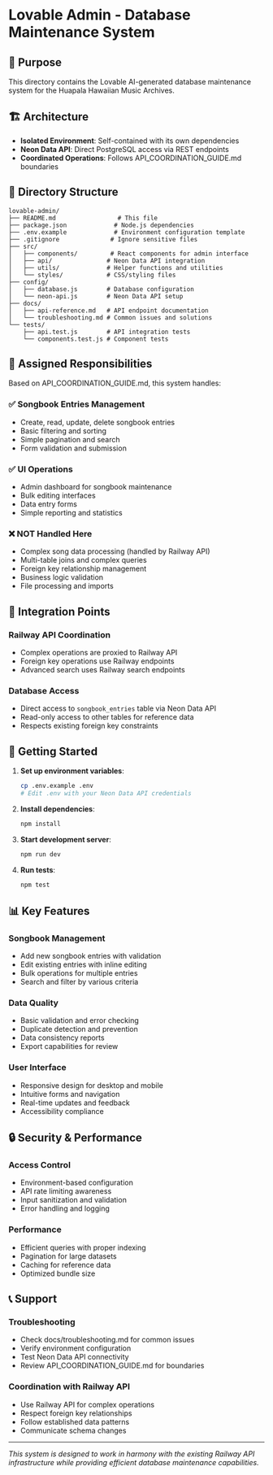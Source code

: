 # Lovable Admin - Database Maintenance System

## 🎯 Purpose
This directory contains the Lovable AI-generated database maintenance system for the Huapala Hawaiian Music Archives.

## 🏗️ Architecture
- **Isolated Environment**: Self-contained with its own dependencies
- **Neon Data API**: Direct PostgreSQL access via REST endpoints
- **Coordinated Operations**: Follows API_COORDINATION_GUIDE.md boundaries

## 📁 Directory Structure
```
lovable-admin/
├── README.md                 # This file
├── package.json             # Node.js dependencies
├── .env.example             # Environment configuration template
├── .gitignore              # Ignore sensitive files
├── src/
│   ├── components/         # React components for admin interface
│   ├── api/               # Neon Data API integration
│   ├── utils/             # Helper functions and utilities
│   └── styles/            # CSS/styling files
├── config/
│   ├── database.js        # Database configuration
│   └── neon-api.js        # Neon Data API setup
├── docs/
│   ├── api-reference.md   # API endpoint documentation
│   └── troubleshooting.md # Common issues and solutions
└── tests/
    ├── api.test.js        # API integration tests
    └── components.test.js # Component tests
```

## 🎯 Assigned Responsibilities
Based on API_COORDINATION_GUIDE.md, this system handles:

### ✅ Songbook Entries Management
- Create, read, update, delete songbook entries
- Basic filtering and sorting
- Simple pagination and search
- Form validation and submission

### ✅ UI Operations
- Admin dashboard for songbook maintenance
- Bulk editing interfaces
- Data entry forms
- Simple reporting and statistics

### ❌ NOT Handled Here
- Complex song data processing (handled by Railway API)
- Multi-table joins and complex queries
- Foreign key relationship management
- Business logic validation
- File processing and imports

## 🔗 Integration Points

### Railway API Coordination
- Complex operations are proxied to Railway API
- Foreign key operations use Railway endpoints
- Advanced search uses Railway search endpoints

### Database Access
- Direct access to `songbook_entries` table via Neon Data API
- Read-only access to other tables for reference data
- Respects existing foreign key constraints

## 🚀 Getting Started

1. **Set up environment variables**:
   ```bash
   cp .env.example .env
   # Edit .env with your Neon Data API credentials
   ```

2. **Install dependencies**:
   ```bash
   npm install
   ```

3. **Start development server**:
   ```bash
   npm run dev
   ```

4. **Run tests**:
   ```bash
   npm test
   ```

## 📊 Key Features

### Songbook Management
- Add new songbook entries with validation
- Edit existing entries with inline editing
- Bulk operations for multiple entries
- Search and filter by various criteria

### Data Quality
- Basic validation and error checking
- Duplicate detection and prevention
- Data consistency reports
- Export capabilities for review

### User Interface
- Responsive design for desktop and mobile
- Intuitive forms and navigation
- Real-time updates and feedback
- Accessibility compliance

## 🔒 Security & Performance

### Access Control
- Environment-based configuration
- API rate limiting awareness
- Input sanitization and validation
- Error handling and logging

### Performance
- Efficient queries with proper indexing
- Pagination for large datasets
- Caching for reference data
- Optimized bundle size

## 📞 Support

### Troubleshooting
- Check docs/troubleshooting.md for common issues
- Verify environment configuration
- Test Neon Data API connectivity
- Review API_COORDINATION_GUIDE.md for boundaries

### Coordination with Railway API
- Use Railway API for complex operations
- Respect foreign key relationships
- Follow established data patterns
- Communicate schema changes

---

*This system is designed to work in harmony with the existing Railway API infrastructure while providing efficient database maintenance capabilities.*